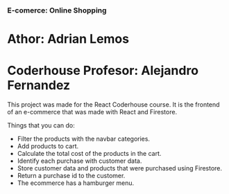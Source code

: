 ### E-comerce: Online Shopping
# Athor: Adrian Lemos
# Coderhouse Profesor: Alejandro Fernandez

This project was made for the React Coderhouse course.
It is the frontend of an e-commerce that was made with React and Firestore.

Things that you can do:

* Filter the products with the navbar categories.
* Add products to cart.
* Calculate the total cost of the products in the cart.
* Identify each purchase with customer data.
* Store customer data and products that were purchased using Firestore.
* Return a purchase id to the customer.
* The ecommerce has a hamburger menu.